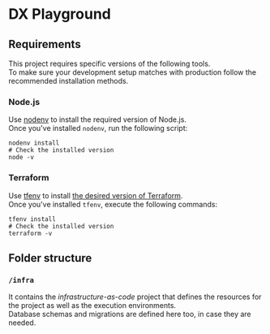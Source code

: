 # DX Playground

## Requirements

This project requires specific versions of the following tools.  
To make sure your development setup matches with production follow the recommended installation methods.

### Node.js
Use [nodenv](https://github.com/nodenv/nodenv) to install the required version of Node.js.  
Once you've installed `nodenv`, run the following script:
```shell
nodenv install
# Check the installed version
node -v
```

### Terraform
Use [tfenv](https://github.com/tfutils/tfenv) to install [the desired version of Terraform](https://github.com/pagopa/dx-playground/blob/main/.terraform-version).  
Once you've installed `tfenv`, execute the following commands:
```shell
tfenv install
# Check the installed version
terraform -v
```

## Folder structure

### `/infra`

It contains the _infrastructure-as-code_ project that defines the resources for the project as well as the execution environments.  
Database schemas and migrations are defined here too, in case they are needed.
